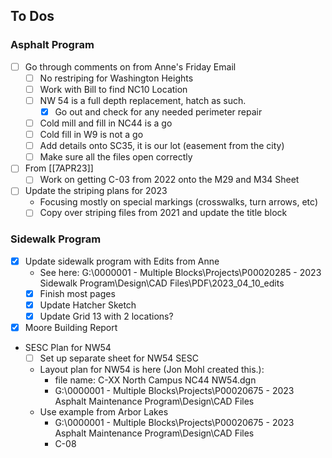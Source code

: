 ## To Dos
### Asphalt Program
- [ ] Go through comments on from Anne's Friday Email
	- [ ] No restriping for Washington Heights
	- [ ] Work with Bill to find NC10 Location
	- [ ] NW 54 is a full depth replacement, hatch as such.
		- [x] Go out and check for any needed perimeter repair
	- [ ] Cold mill and fill in NC44 is a go
	- [ ] Cold fill in W9 is not a go
	- [ ] Add details onto SC35, it is our lot (easement from the city)
	- [ ] Make sure all the files open correctly
- [ ] From [[7APR23]]
	- [ ] Work on getting C-03 from 2022 onto the M29 and M34 Sheet
- [ ] Update the striping plans for 2023
	- Focusing mostly on special markings (crosswalks, turn arrows, etc)
	- [ ] Copy over striping files from 2021 and update the title block
### Sidewalk Program
- [x] Update sidewalk program with Edits from Anne
	- See here: G:\0000001 - Multiple Blocks\Projects\P00020285 - 2023 Sidewalk Program\Design\CAD Files\PDF\2023_04_10_edits
	- [x] Finish most pages
	- [x] Update Hatcher Sketch
	- [x] Update Grid 13 with 2 locations?
- [x] Moore Building Report
- SESC Plan for NW54
	- [ ] Set up separate sheet for NW54 SESC
	- Layout plan for NW54 is here (Jon Mohl created this.):  
		- file name: C-XX North Campus  NC44 NW54.dgn
		- G:\0000001 - Multiple Blocks\Projects\P00020675 - 2023 Asphalt Maintenance Program\Design\CAD Files
	- Use example from Arbor Lakes
		- G:\0000001 - Multiple Blocks\Projects\P00020675 - 2023 Asphalt Maintenance Program\Design\CAD Files
		- C-08
